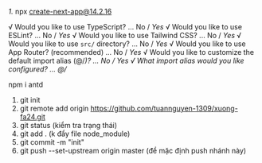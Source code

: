 _1._ npx create-next-app@14.2.16

√ Would you like to use TypeScript? ... No / _Yes_
√ Would you like to use ESLint? ... No / _Yes_
√ Would you like to use Tailwind CSS? ... No / _Yes_
√ Would you like to use `src/` directory? ... No / _Yes_
√ Would you like to use App Router? (recommended) ... No / _Yes_
√ Would you like to customize the default import alias (@/_)? ... No / _Yes_
√ What import alias would you like configured? ... @/_


<!-- Use AntDesign -->
npm i antd

<!-- đẩy code lên github -->
1. git init
2. git remote add origin https://github.com/tuannguyen-1309/xuong-fa24.git
3. git status (kiểm tra trạng thái)
4. git add . (k đẩy file node_module)
5. git commit -m "init"
6. git push --set-upstream origin master (để mặc định push nhánh này)